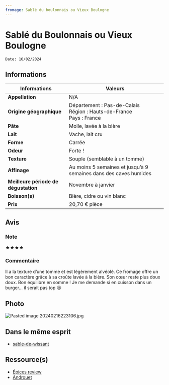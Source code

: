 ```yaml
---
fromage: Sablé du boulonnais ou Vieux Boulogne
---
```

# Sablé du Boulonnais ou Vieux Boulogne
```
Date: 16/02/2024
```
## Informations

| Informations | Valeurs |
| ---- | ---- |
| **Appellation** | N/A |
| **Origine géographique** | Département : Pas-de-Calais<br>Région : Hauts-de-France<br>Pays : France    |
| **Pâte** | Molle, lavée à la bière |
| **Lait** | Vache, lait cru |
| **Forme** | Carrée |
| **Odeur** | Forte !  |
| **Texture** | Souple (semblable à un tomme) |
| **Affinage** | Au moins 5 semaines et jusqu’à 9 semaines dans des caves humides |
| **Meilleure période de dégustation** | Novembre à janvier |
| **Boisson(s)** | Bière, cidre ou vin blanc |
| **Prix** | 20,70 € pièce |

## Avis
### Note
★★★★
### Commentaire
Il a la texture d’une tomme et est légèrement alvéolé. Ce fromage offre un bon caractère grâce à sa croûte lavée à la bière. Son cœur reste plus doux doux. Bon équilibre en somme ! 
Je me demande si en cuisson dans un burger… il serait pas top 😉

## Photo
![Pasted image 20240216223106.jpg](./M%C3%A9dias/Pasted%20image%2020240216223106.jpg)

## Dans le même esprit
* [sable-de-wissant](./sable-de-wissant.md)

## Ressource(s)
* [Épices review](https://epices-review.fr/vieux-boulogne/)
* [Androuet](https://androuet.com/Fruit%C3%A9-du-Boulonnais-989.html)